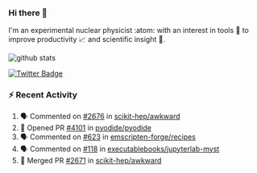 ### Hi there 👋 

I'm an experimental nuclear physicist :atom: with an interest in tools :wrench: to improve productivity :chart_with_upwards_trend: and scientific insight :telescope:.

![github stats](https://github-readme-stats.vercel.app/api?username=agoose77&show_icons=true&hide_rank=true&hide_title=true&bg_color=30,e76445,904e95&text_color=efe3ec&icon_color=efe3ec)
<!--
**agoose77/agoose77** is a ✨ _special_ ✨ repository because its `README.md` (this file) appears on your GitHub profile.

Here are some ideas to get you started:

- 🔭 I’m currently working on ...
- 🌱 I’m currently learning ...
- 👯 I’m looking to collaborate on ...
- 🤔 I’m looking for help with ...
- 💬 Ask me about ...
- 📫 How to reach me: ...
- 😄 Pronouns: ...
- ⚡ Fun fact: ...
-->

[![Twitter Badge](https://img.shields.io/twitter/follow/agoose77?style=flat-square&logo=Twitter&logoColor=white&color=cornflowerblue)](https://twitter.com/agoose77)

### :zap: Recent Activity

<!--START_SECTION:activity-->
1. 🗣 Commented on [#2676](https://github.com/scikit-hep/awkward/issues/2676#issuecomment-1696984809) in [scikit-hep/awkward](https://github.com/scikit-hep/awkward)
2. 💪 Opened PR [#4101](https://github.com/pyodide/pyodide/pull/4101) in [pyodide/pyodide](https://github.com/pyodide/pyodide)
3. 🗣 Commented on [#623](https://github.com/emscripten-forge/recipes/pull/623#issuecomment-1696004590) in [emscripten-forge/recipes](https://github.com/emscripten-forge/recipes)
4. 🗣 Commented on [#118](https://github.com/executablebooks/jupyterlab-myst/pull/118#issuecomment-1695812577) in [executablebooks/jupyterlab-myst](https://github.com/executablebooks/jupyterlab-myst)
5. 🎉 Merged PR [#2671](https://github.com/scikit-hep/awkward/pull/2671) in [scikit-hep/awkward](https://github.com/scikit-hep/awkward)
<!--END_SECTION:activity-->
